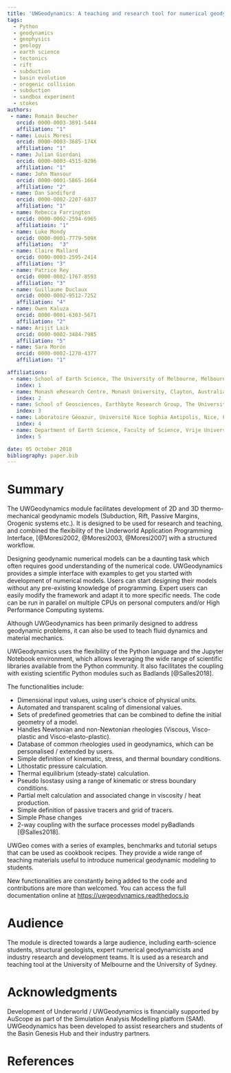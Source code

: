 ```yaml
---
title: 'UWGeodynamics: A teaching and research tool for numerical geodynamic modelling'
tags:
  - Python
  - geodynamics
  - geophysics
  - geology
  - earth science
  - tectonics
  - rift
  - subduction
  - basin evolution
  - orogenic collision
  - subduction
  - sandbox experiment
  - stokes
authors:
 - name: Romain Beucher
   orcid: 0000-0003-3891-5444
   affiliation: "1"
 - name: Louis Moresi
   orcid: 0000-0003-3685-174X
   affiliation: "1"
 - name: Julian Giordani
   orcid: 0000-0003-4515-9296
   affiliation: "1"
 - name: John Mansour
   orcid: 0000-0001-5865-1664
   affiliation: "2"
 - name: Dan Sandiford
   orcid: 0000-0002-2207-6837
   affiliation: "1"
 - name: Rebecca Farrington
   orcid: 0000-0002-2594-6965
   affiliatioin: "1"
 - name: Luke Mondy
   orcid: 0000-0001-7779-509X
   affiliation:  "3"
 - name: Claire Mallard
   orcid: 0000-0003-2595-2414
   affiliation: "3"
 - name: Patrice Rey
   orcid: 0000-0002-1767-8593
   affiliation: "3"
 - name: Guillaume Duclaux
   orcid: 0000-0002-9512-7252
   affiliation: "4"
 - name: Owen Kaluza
   orcid: 0000-0001-6303-5671
   affiliation: "2"
 - name: Arijit Laik
   orcid: 0000-0002-3484-7985
   affiliation: "5"
 - name: Sara Morón
   orcid: 0000-0002-1270-4377
   affiliation: "1"

affiliations:
 - name: School of Earth Science, The University of Melbourne, Melbourne, Australia
   index: 1
 - name: Monash eResearch Centre, Monash University, Clayton, Australia
   index: 2
 - name: School of Geosciences, Earthbyte Research Group, The University of Sydney, Australia
   index: 3
 - name: Laboratoire Géoazur, Université Nice Sophia Antipolis, Nice, France
   index: 4
 - name: Department of Earth Science, Faculty of Science, Vrije Universiteit, Amsterdam
   index: 5

date: 05 October 2018
bibliography: paper.bib
---
```


# Summary

The UWGeodynamics module facilitates development of 2D and 3D thermo-mechanical
geodynamic models (Subduction, Rift, Passive Margins, Orogenic systems etc.).
It is designed to be used for research and teaching, and combined the flexibility
of the Underworld Application Programming Interface, 
[@Moresi2002, @Moresi2003, @Moresi2007] with a structured workflow.

Designing geodynamic numerical models can be a daunting task which
often requires good understanding of the numerical code.
UWGeodynamics provides a simple interface with examples to get you started
with development of numerical models. Users can start designing their models without any
pre-existing knowledge of programming. Expert users can easily modify the
framework and adapt it to more specific needs. The code can be run in parallel
on multiple CPUs on personal computers and/or High Performance Computing systems.

Although UWGeodynamics has been primarily designed to address geodynamic
problems, it can also be used to teach fluid dynamics and material mechanics.

UWGeodynamics uses the flexibility of the Python language and the Jupyter
Notebook environment, which allows leveraging the wide range of scientific
libraries available from the Python community.
It also facilitates the coupling with existing scientific Python modules such
as Badlands [@Salles2018].

The functionalities include:

- Dimensional input values, using user's choice of physical units.
- Automated and transparent scaling of dimensional values.
- Sets of predefined geometries that can be combined to define the
  initial geometry of a model.
- Handles Newtonian and non-Newtonian rheologies (Viscous, Visco-plastic and
  Visco-elasto-plastic).
- Database of common rheologies used in geodynamics, which can be
  personalised / extended by users.
- Simple definition of kinematic, stress, and thermal boundary conditions.
- Lithostatic pressure calculation.
- Thermal equilibrium (steady-state) calculation.
- Pseudo Isostasy using a range of kinematic or stress boundary conditions.
- Partial melt calculation and associated change in viscosity / heat production.
- Simple definition of passive tracers and grid of tracers.
- Simple Phase changes
- 2-way coupling with the surface processes model pyBadlands [@Salles2018].

UWGeo comes with a series of examples, benchmarks and tutorial setups that can
be used as cookbook recipes. They provide a wide range of teaching materials
useful to introduce numerical geodynamic modeling to students.

New functionalities are constantly being added to the code and contributions are more than
welcomed. You can access the full documentation online at https://uwgeodynamics.readthedocs.io

# Audience

The module is directed towards a large audience, including earth-science
students, structural geologists, expert numerical geodynamicists and
industry research and development teams. It is used as a research and teaching
tool at the University of Melbourne and the University of Sydney.

# Acknowledgments

Development of Underworld / UWGeodynamics is financially supported by AuScope as
part of the Simulation Analysis Modelling platform (SAM).
UWGeodynamics has been developed to assist researchers and students of the
Basin Genesis Hub and their industry partners.


# References

